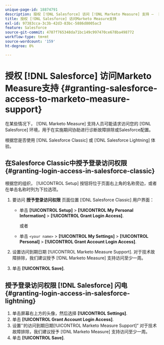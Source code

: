 ```yaml
---
unique-page-id: 18874791
description: 授权 [!DNL Salesforce] 访问 [!DNL Marketo Measure] 支持 —  [!DNL Marketo Measure]
title: 授权 [!DNL Salesforce] 访问Marketo Measure支持
exl-id: 97383cca-3c3b-42d3-83bc-5886d8005ac3
feature: Salesforce
source-git-commit: 4787f765348da71bc149c997470ce678ba498772
workflow-type: tm+mt
source-wordcount: '159'
ht-degree: 0%

---
```


# 授权 [!DNL Salesforce] 访问Marketo Measure支持 {#granting-salesforce-access-to-marketo-measure-support}

在某些情况下， [!DNL Marketo Measure] 支持人员可能请求访问您的 [!DNL Salesforce] 环境，用于在实施期间协助进行诊断故障排除或Salesforce配置。

根据您是否使用 [!DNL Salesforce Classic] 或 [!DNL Salesforce Lightning] 体验。

## 在Salesforce Classic中授予登录访问权限 {#granting-login-access-in-salesforce-classic}

根据您的组织， [!UICONTROL Setup] 按钮将位于页面右上角的名称旁边，或者在单击名称时列为下拉选项。

1. 要访问 **授予登录访问权限** 页面位置 [!DNL Salesforce Classic] 用户界面：

   * 单击 **[!UICONTROL Setup]** > **[!UICONTROL My Personal Information]** > **[!UICONTROL Grant Login Access]**.

     或者

   * 单击 `<your name>` > **[!UICONTROL My Settings]** > **[!UICONTROL Personal]** > **[!UICONTROL Grant Account Login Access]**.

1. 设置访问到期日期 [!UICONTROL Marketo Measure Support]. 对于技术故障排除，我们建议授予 [!DNL Marketo Measure] 支持访问至少一周。
1. 单击 **[!UICONTROL Save]**.

## 授予登录访问权限 [!DNL Salesforce] 闪电 {#granting-login-access-in-salesforce-lightning}

1. 单击屏幕右上方的头像，然后选择 **[!UICONTROL Settings]**.
1. 单击 **[!UICONTROL Grant Account Login Access]**.
1. 设置&#39;&#39;的访问到期日期[!UICONTROL Marketo Measure Support]“ 对于技术故障排除，我们建议授予 [!DNL Marketo Measure] 支持访问至少一周。
1. 单击 **[!UICONTROL Save]**.
